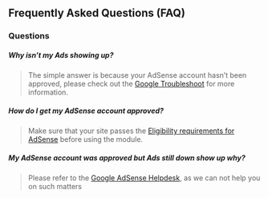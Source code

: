 ## Frequently Asked Questions (FAQ)

### Questions

##### Why isn’t my Ads showing up?
> The simple answer is because your AdSense account hasn’t been approved, please check out the [Google Troubleshoot](https://support.google.com/adsense/troubleshooter/9502771) for more information.

##### How do I get my AdSense account approved?
> Make sure that your site passes the [Eligibility requirements for AdSense](https://support.google.com/adsense/answer/9724) before using the module.

##### My AdSense account was approved but Ads still down show up why?
> Please refer to the [Google AdSense Helpdesk](https://support.google.com/adsense/?hl=en#topic=3373519), as we can not help you on such matters
